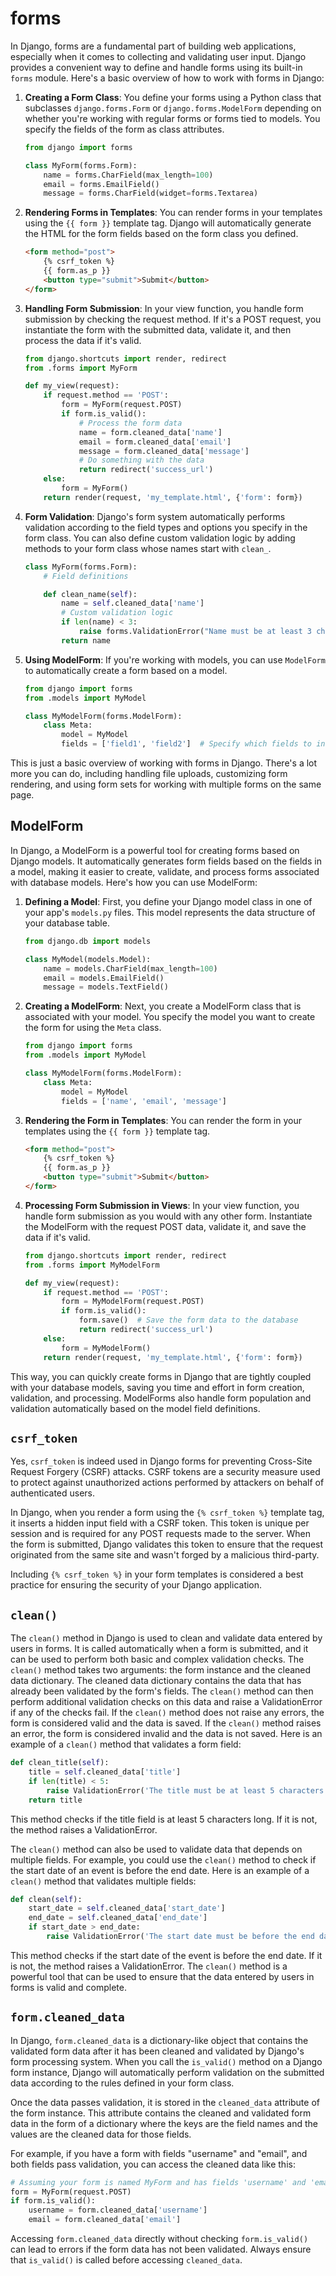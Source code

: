 # forms

In Django, forms are a fundamental part of building web applications, especially when it comes to collecting and validating user input. Django provides a convenient way to define and handle forms using its built-in `forms` module. Here's a basic overview of how to work with forms in Django:

1. **Creating a Form Class**: You define your forms using a Python class that subclasses `django.forms.Form` or `django.forms.ModelForm` depending on whether you're working with regular forms or forms tied to models. You specify the fields of the form as class attributes.

   ```python
   from django import forms

   class MyForm(forms.Form):
       name = forms.CharField(max_length=100)
       email = forms.EmailField()
       message = forms.CharField(widget=forms.Textarea)
   ```

2. **Rendering Forms in Templates**: You can render forms in your templates using the `{{ form }}` template tag. Django will automatically generate the HTML for the form fields based on the form class you defined.

   ```html
   <form method="post">
       {% csrf_token %}
       {{ form.as_p }}
       <button type="submit">Submit</button>
   </form>
   ```

3. **Handling Form Submission**: In your view function, you handle form submission by checking the request method. If it's a POST request, you instantiate the form with the submitted data, validate it, and then process the data if it's valid.

   ```python
   from django.shortcuts import render, redirect
   from .forms import MyForm

   def my_view(request):
       if request.method == 'POST':
           form = MyForm(request.POST)
           if form.is_valid():
               # Process the form data
               name = form.cleaned_data['name']
               email = form.cleaned_data['email']
               message = form.cleaned_data['message']
               # Do something with the data
               return redirect('success_url')
       else:
           form = MyForm()
       return render(request, 'my_template.html', {'form': form})
   ```

4. **Form Validation**: Django's form system automatically performs validation according to the field types and options you specify in the form class. You can also define custom validation logic by adding methods to your form class whose names start with `clean_`.

   ```python
   class MyForm(forms.Form):
       # Field definitions

       def clean_name(self):
           name = self.cleaned_data['name']
           # Custom validation logic
           if len(name) < 3:
               raise forms.ValidationError("Name must be at least 3 characters long.")
           return name
   ```

5. **Using ModelForm**: If you're working with models, you can use `ModelForm` to automatically create a form based on a model.

   ```python
   from django import forms
   from .models import MyModel

   class MyModelForm(forms.ModelForm):
       class Meta:
           model = MyModel
           fields = ['field1', 'field2']  # Specify which fields to include in the form
   ```

This is just a basic overview of working with forms in Django. There's a lot more you can do, including handling file uploads, customizing form rendering, and using form sets for working with multiple forms on the same page.

## ModelForm

In Django, a ModelForm is a powerful tool for creating forms based on Django models. It automatically generates form fields based on the fields in a model, making it easier to create, validate, and process forms associated with database models. Here's how you can use ModelForm:

1. **Defining a Model**: First, you define your Django model class in one of your app's `models.py` files. This model represents the data structure of your database table.

    ```python
    from django.db import models

    class MyModel(models.Model):
        name = models.CharField(max_length=100)
        email = models.EmailField()
        message = models.TextField()
    ```

2. **Creating a ModelForm**: Next, you create a ModelForm class that is associated with your model. You specify the model you want to create the form for using the `Meta` class.

    ```python
    from django import forms
    from .models import MyModel

    class MyModelForm(forms.ModelForm):
        class Meta:
            model = MyModel
            fields = ['name', 'email', 'message']
    ```

3. **Rendering the Form in Templates**: You can render the form in your templates using the `{{ form }}` template tag.

    ```html
    <form method="post">
        {% csrf_token %}
        {{ form.as_p }}
        <button type="submit">Submit</button>
    </form>
    ```

4. **Processing Form Submission in Views**: In your view function, you handle form submission as you would with any other form. Instantiate the ModelForm with the request POST data, validate it, and save the data if it's valid.

    ```python
    from django.shortcuts import render, redirect
    from .forms import MyModelForm

    def my_view(request):
        if request.method == 'POST':
            form = MyModelForm(request.POST)
            if form.is_valid():
                form.save()  # Save the form data to the database
                return redirect('success_url')
        else:
            form = MyModelForm()
        return render(request, 'my_template.html', {'form': form})
    ```

This way, you can quickly create forms in Django that are tightly coupled with your database models, saving you time and effort in form creation, validation, and processing. ModelForms also handle form population and validation automatically based on the model field definitions.

## `csrf_token`

Yes, `csrf_token` is indeed used in Django forms for preventing Cross-Site Request Forgery (CSRF) attacks. CSRF tokens are a security measure used to protect against unauthorized actions performed by attackers on behalf of authenticated users.

In Django, when you render a form using the `{% csrf_token %}` template tag, it inserts a hidden input field with a CSRF token. This token is unique per session and is required for any POST requests made to the server. When the form is submitted, Django validates this token to ensure that the request originated from the same site and wasn't forged by a malicious third-party.

Including `{% csrf_token %}` in your form templates is considered a best practice for ensuring the security of your Django application.

## `clean()`

The `clean()` method in Django is used to clean and validate data entered by users in forms. It is called automatically when a form is submitted, and it can be used to perform both basic and complex validation checks.
The `clean()` method takes two arguments: the form instance and the cleaned data dictionary. The cleaned data dictionary contains the data that has already been validated by the form's fields. The `clean()` method can then perform additional validation checks on this data and raise a ValidationError if any of the checks fail.
If the `clean()` method does not raise any errors, the form is considered valid and the data is saved. If the `clean()` method raises an error, the form is considered invalid and the data is not saved.
Here is an example of a `clean()` method that validates a form field:

```python
def clean_title(self):
    title = self.cleaned_data['title']
    if len(title) < 5:
        raise ValidationError('The title must be at least 5 characters long.')
    return title
```

 This method checks if the title field is at least 5 characters long. If it is not, the method raises a ValidationError.

The `clean()` method can also be used to validate data that depends on multiple fields. For example, you could use the `clean()` method to check if the start date of an event is before the end date.
Here is an example of a `clean()` method that validates multiple fields:

```python
def clean(self):
    start_date = self.cleaned_data['start_date']
    end_date = self.cleaned_data['end_date']
    if start_date > end_date:
        raise ValidationError('The start date must be before the end date.')
```

This method checks if the start date of the event is before the end date. If it is not, the method raises a ValidationError.
The `clean()` method is a powerful tool that can be used to ensure that the data entered by users in forms is valid and complete.

## `form.cleaned_data`

In Django, `form.cleaned_data` is a dictionary-like object that contains the validated form data after it has been cleaned and validated by Django's form processing system. When you call the `is_valid()` method on a Django form instance, Django will automatically perform validation on the submitted data according to the rules defined in your form class.

Once the data passes validation, it is stored in the `cleaned_data` attribute of the form instance. This attribute contains the cleaned and validated form data in the form of a dictionary where the keys are the field names and the values are the cleaned data for those fields.

For example, if you have a form with fields "username" and "email", and both fields pass validation, you can access the cleaned data like this:

```python
# Assuming your form is named MyForm and has fields 'username' and 'email'
form = MyForm(request.POST)
if form.is_valid():
    username = form.cleaned_data['username']
    email = form.cleaned_data['email']
```

Accessing `form.cleaned_data` directly without checking `form.is_valid()` can lead to errors if the form data has not been validated. Always ensure that `is_valid()` is called before accessing `cleaned_data`.